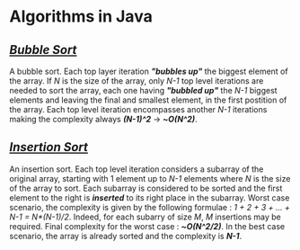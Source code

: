 # Algorithms in Java

## [_Bubble Sort_](https://github.com/natandaniel/algorithms_in_java/tree/master/algorithms_in_java/src/sort/bubble)

A bubble sort. Each top layer iteration **_"bubbles up"_** the biggest element of the array. If _N_ is the size of the array, only _N-1_ top level iterations are needed to sort the array, each one having **_"bubbled up"_** the _N-1_ biggest elements and leaving the final and smallest element, in the first postition of the array. Each top level iteration encompasses another _N-1_ iterations making the complexity always **_(N-1)^2_** -> **~_O(N^2)_**.

## [_Insertion Sort_](https://github.com/natandaniel/algorithms_in_java/tree/master/algorithms_in_java/src/sort/insertion)

An insertion sort. Each top level iteration considers a subarray of the original array, starting with 1 element up to _N-1_ elements where _N_ is the size of the array to sort. Each subarray is considered to be sorted and the first element to the right is _**inserted**_ to its right place in the subarray. Worst case scenario,  the complexity is given by the following formulae : _1 + 2 + 3 + ... + N-1 = N*(N-1)/2_. Indeed, for each subarry of size _M_, _M_ insertions may be required. Final complexity for the worst case : **~_O(N^2/2)_**. In the best case scenario, the array is already sorted and the complexity is **_N-1_**.
